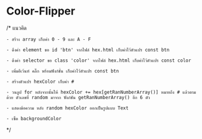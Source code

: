 # Color-Flipper

/* แนวคิด

    - สร้าง array เก็บค่า 0 - 9 และ A - F

    - ดึงค่า element ขอ id 'btn' จากไฟล์ hex.html เก็บค่าไว้ตัวแปร const btn

    - ดึงค่า selector ขอ class 'color' จากไฟล์ hex.html เก็บค่าไว้ตัวแปร const color

    - เพิ่มอีเว้นท์ คลิ๊ก พร้อมฟังก์ชั่น เก็บค่าไว้ตัวแปร const btn
    
    - สร้างตัวแปร hexColor เก็บค่า # 

    - วนลูป for หลังจากนั้นให้ hexColor += hex[getRanNumberArray()] หมายถึง # แล้วตามด้วย ตัวเลขที่ random มาจาก ฟังก์ชัน getRanNumberArray() อีก 6 ตัว

    - แสดงข้อความ หลัง random hexColor ออกเป็นรูปแบบ Text

    - เซ็ต backgroundColor 


*/
